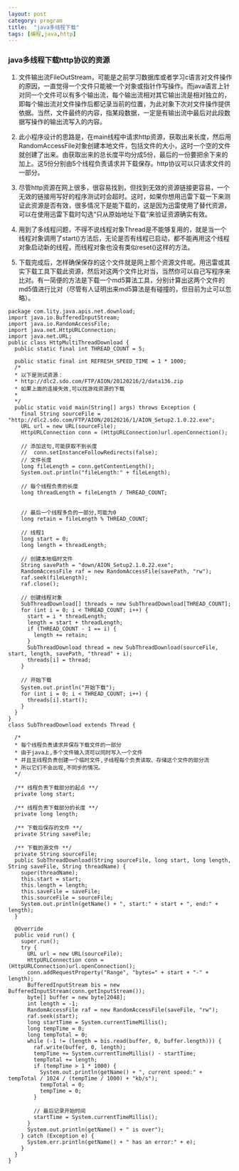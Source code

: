 ```yaml
---
layout: post
category: program
title:  "java多线程下载"
tags: [编程,java,http]
---
```


### java多线程下载http协议的资源

1. 文件输出流FileOutStream，可能是之前学习数据库或者学习c语言对文件操作的原因，一直觉得一个文件只能被一个对象或指针作写操作。而java语言上针对同一个文件可以有多个输出流，每个输出流相对其它输出流是相对独立的，即每个输出流对文件操作后都记录当前的位置，为此对象下次对文件操作提供依据。当然，文件最终的内容，指某段数据，一定是有输出流中最后对此段数据写操作的输出流写入的内容。

1. 此小程序设计的思路是，在main线程中请求http资源，获取出来长度，然后用RandomAccessFile对象创建本地文件，包括文件的大小，这时一个空的文件就创建了出来。由获取出来的总长度平均分成5份，最后的一份要把余下来的加上。这5份分别由5个线程负责请求并下载保存。http协议可以只请求文件的一部分。

1. 尽管http资源在网上很多，很容易找到，但找到无效的资源链接更容易，一个无效的链接用写好的程序测试时会超时。这时，如果你想用迅雷下载一下来测证此资源是否有效，很多情况下是能下载的，这是因为迅雷使用了替代资源，可以在使用迅雷下载时勾选“只从原始地址下载”来验证资源确实有效。

1. 用到了多线程问题，不得不说线程对象Thread是不能够复用的，就是当一个线程对象调用了start()方法后，无论是否有线程已启动，都不能再用这个线程对象启动新的线程，而线程对象也没有类似reset()这样的方法。

1. 下载完成后，怎样确保保存的这个文件就是网上那个资源文件呢。用迅雷或其实下载工具下载此资源，然后对这两个文件比对当，当然你可以自己写程序来比对。有一简便的方法是下载一个md5算法工具，分别计算出这两个文件的md5值进行比对（尽管有人证明出来md5算法是有碰撞的，但目前为止可以忽略）。

```
package com.lity.java.apis.net.download;
import java.io.BufferedInputStream;
import java.io.RandomAccessFile;
import java.net.HttpURLConnection;
import java.net.URL;
public class HttpMultiThreadDownload {
  public static final int THREAD_COUNT = 5;

  public static final int REFRESH_SPEED_TIME = 1 * 1000;
  /*
  * 以下是测试资源：
  * http://dlc2.sdo.com/FTP/AION/20120216/2/data136.zip
  * 如果上面的连接失效,可以找游戏资源的下载
  *
  */
  public static void main(String[] args) throws Exception {
    final String sourceFile = "http://dlc2.sdo.com/FTP/AION/20120216/1/AION_Setup2.1.0.22.exe";
    URL url = new URL(sourceFile);
    HttpURLConnection conn = (HttpURLConnection)url.openConnection();

    // 添加这句,可能获取不到长度
    //  conn.setInstanceFollowRedirects(false);
    // 文件长度
    long fileLength = conn.getContentLength();
    System.out.println("fileLength:" + fileLength);

    // 每个线程负责的长度
    long threadLength = fileLength / THREAD_COUNT;


    // 最后一个线程多负的一部分,可能为0
    long retain = fileLength % THREAD_COUNT;

    // 线程1
    long start = 0;
    long length = threadLength;

    // 创建本地临时文件
    String savePath = "down/AION_Setup2.1.0.22.exe";
    RandomAccessFile raf = new RandomAccessFile(savePath, "rw");
    raf.seek(fileLength);
    raf.close();

    // 创建线程对象
    SubThreadDownload[] threads = new SubThreadDownload[THREAD_COUNT];
    for (int i = 0; i < THREAD_COUNT; i++) {
      start = i * threadLength;
      length = start + threadLength;
      if (THREAD_COUNT - 1 == i) {
        length += retain;
      }
      SubThreadDownload thread = new SubThreadDownload(sourceFile, start, length, savePath, "thread" + i);
      threads[i] = thread;
    }

    // 开始下载
    System.out.println("开始下载");
    for (int i = 0; i < THREAD_COUNT; i++) {
      threads[i].start();
    }
  }
}
class SubThreadDownload extends Thread {

  /*
  * 每个线程负责请求并保存下载文件的一部分
  * 由于java上,多个文件输入流可以同时写入一个文件
  * 并且主线程负责创建一个临时文件,子线程每个负责读取、存储这个文件的部分流
  * 所以它们不会出现,不同步的情况。
  */

  /** 线程负责下载部分的起点 **/
  private long start;

  /** 线程负责下载部分的长度 **/
  private long length;

  /** 下载后保存的文件 **/
  private String saveFile;

  /** 下载的源文件 **/
  private String sourceFile;
  public SubThreadDownload(String sourceFile, long start, long length, String saveFile, String threadName) {
    super(threadName);
    this.start = start;
    this.length = length;
    this.saveFile = saveFile;
    this.sourceFile = sourceFile;
    System.out.println(getName() + ", start:" + start + ", end:" + length);
  }

  @Override
  public void run() {
    super.run();
    try {
      URL url = new URL(sourceFile);
      HttpURLConnection conn = (HttpURLConnection)url.openConnection();
      conn.addRequestProperty("Range", "bytes=" + start + "-" + length);
      BufferedInputStream bis = new BufferedInputStream(conn.getInputStream());
      byte[] buffer = new byte[2048];
      int length = -1;
      RandomAccessFile raf = new RandomAccessFile(saveFile, "rw");
      raf.seek(start);
      long startTime = System.currentTimeMillis();
      long tempTime = 0;
      long tempTotal = 0;
      while (-1 != (length = bis.read(buffer, 0, buffer.length))) {
        raf.write(buffer, 0, length);
        tempTime += System.currentTimeMillis() - startTime;
        tempTotal += length;
        if (tempTime > 1 * 1000) {
          System.out.println(getName() + ", current speed:" + tempTotal / 1024 / (tempTime / 1000) + "kb/s");
          tempTotal = 0;
          tempTime = 0;
        }

        // 最后记录开始时间
        startTime = System.currentTimeMillis();
      }
      System.out.println(getName() + " is over");
    } catch (Exception e) {
      System.err.println(getName() + " has an error:" + e);
    }
  }
}
```
